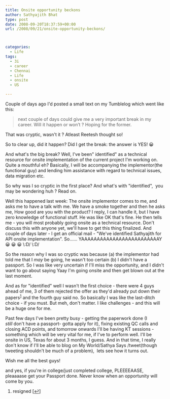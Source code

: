 ```yaml
---
title: Onsite opportunity beckons
author: Sathyajith Bhat
type: post
date: 2008-09-20T18:37:59+00:00
url: /2008/09/21/onsite-opportunity-beckons/



categories:
  - Life
tags:
  - 3i
  - career
  - Chennai
  - Life
  - onsite
  - US

---
```

Couple of days ago I'd posted a small text on my Tumblelog which went like this:

> next couple of days could give me a very important break in my career. Will it happen or won’t ? Hoping for the former.

That was cryptic, wasn't it ? Atleast Reetesh thought so!

So to clear up, did it happen? Did I get the break: the answer is YES! 😀 

And what's the big break? Well, I've been" identified" as a technical resource for onsite implementation of the current project I'm working on. Quite a mouthful eh? Basically, I will be accompanying the implementor(the functional guy) and lending him assistance with regard to technical issues, data migration etc.

So why was I so cryptic in the first place? And what's with "identified",  you may be wondering huh ? Read on.

<!--more-->Well this happened last week: The onsite implementor comes to me, and asks me to have a talk with me. We have a smoke together and then he asks me, How good are you with the product? I reply, I can handle it, but I have zero knowledge of functional stuff. He was like OK that's fine. He then tells me - you will most probably going onsite as a technical resource. Don't discuss this with anyone yet, we'll have to get this thing finalized. And couple of days later - I get an official mail - "We've identified Sathyajith for API onsite implementation". So&#8230;&#8230; YAAAAAAAAAAAAAAAAAAAAAAAAAY 😀 😀 😀 \:D/ \:D/

So the reason why I was so cryptic was because (a) the implementor had told me that I _may_ be going, he wasn't too certain (b) I didn't have a passport. So I was like very uncertain if I'll miss the opportunity, and I didn't want to go about saying Yaay I'm going onsite and then get blown out at the last moment. 

And as for "identified" well I wasn't the first choice - there were 4 guys ahead of me, 3 of them rejected the offer as they'd already put down their papers<sup><a href="#footnote_0_130" id="identifier_0_130" class="footnote-link footnote-identifier-link" title="resigned">1</a></sup> and the fourth guy said no. So basically I was like the last-ditch choice - if you must. But meh, don't matter. I like challenges - and this will be a huge one for me.

Past few days I've been pretty busy - getting the paperwork done (I _still_ don't have a passport- gotta apply for it), fixing existing QC calls and closing ACD points, and tomorrow onwards I'll be having KT sessions - something which will be very vital for me, if I've to perform well. I'll be onsite in US, Texas for about 3 months, I guess. And in that time, I really don't know if I'll be able to blog on My World/Sathya Says /tweet(though tweeting shouldn't be much of a problem),  lets see how it turns out. 

Wish me all the best guys!

and yes, if you're in college/just completed college, PLEEEEAASE, pleaaaase get your Passport done. Never know when an opportunity will come by you.

<ol class="footnotes">
  <li id="footnote_0_130" class="footnote">
    resigned [<a href="#identifier_0_130" class="footnote-link footnote-back-link">&#8617;</a>]
  </li>
</ol>
